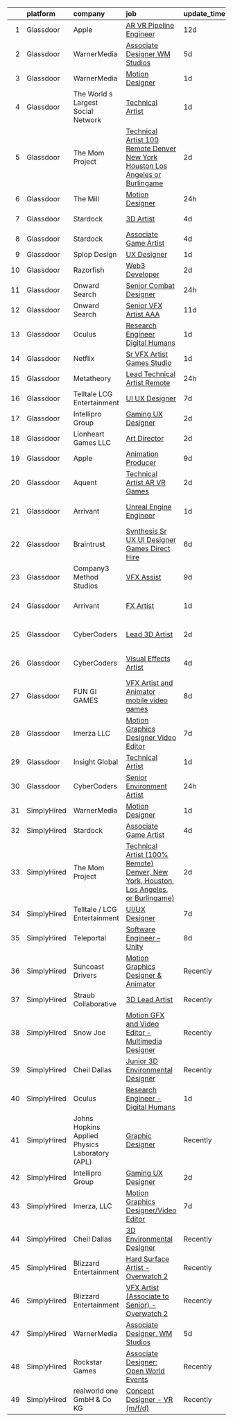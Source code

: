 

|    | platform    | company                                        | job                                                                                                                                                                                                                                                                                                                                                                                                                                                                                                                                                                                                                                                                                                                                                                                                                                                                                                                                                                                                                                                                                                                                                                                                                                                                                                                                                                                                                                                                    | update_time   | location          |
|---:|:------------|:-----------------------------------------------|:-----------------------------------------------------------------------------------------------------------------------------------------------------------------------------------------------------------------------------------------------------------------------------------------------------------------------------------------------------------------------------------------------------------------------------------------------------------------------------------------------------------------------------------------------------------------------------------------------------------------------------------------------------------------------------------------------------------------------------------------------------------------------------------------------------------------------------------------------------------------------------------------------------------------------------------------------------------------------------------------------------------------------------------------------------------------------------------------------------------------------------------------------------------------------------------------------------------------------------------------------------------------------------------------------------------------------------------------------------------------------------------------------------------------------------------------------------------------------|:--------------|:------------------|
|  1 | Glassdoor   | Apple                                          | [AR VR Pipeline Engineer](https://www.glassdoor.com/partner/jobListing.htm?pos=103&ao=1110586&s=58&guid=00000182d3d8ef418830db501ca17bf5&src=GD_JOB_AD&t=SR&vt=w&cs=1_2bfa388d&cb=1661411586185&jobListingId=1008068025666&cpc=334ABAF5D42DC775&jrtk=3-0-1gb9thrr9irmd801-1gb9thrrpg2d7800-3e31f7e030a619a9--6NYlbfkN0BvKrLyj5gPmtZO9T8euul8TCxuuKNOtzRJOomxnwSEodTz2Bc-sPZl1dBMH13w-jOn-z4oREFcRMKxAO_d9jckgdAmZNeCH-vBMb5EZYWWQn24NRKpSKGkgq8Fq87y_RqJ-aFc0OpujB-kyuL0R_EaAYBNg7OCR3OEqNr7_vy0sNlBXA5mq9kvcMcme-M6nbn1E5mMD1VvtCLvJafr-90-AZc5-oYiFdNK3x84Wym9W_emaPNCAQLPCX0g7gYmjWSuG0YOeWTz0TXyE0n4EtRdVHExorTGhdOQxyyQXsyHla4M5Aav2RGD5mbH0xjKhwcOBl0o185nzc-IH-fzY7OYypJeF5W1nTt_P2D1rN4NGW9G3P2YHm4CZYswhYQMhjhgM1VjfHjCILLVzdQnrH6_JVVyUlM8kel4ifT1nZBQ535EGhd66gviEvFPFJmjp-NEex-6_l6CF_nhfM1jSh6IaYhuHZqI-UnlLldPmm6qF5iYmxNHkYmkez6VyNtP2zdW5Dju6fonWWZYSy-52Hp0gl8i67sCQZgGdGhYaGz2L86N_JbFfAXJUn4AklIoWY_XotqdgiPuYqnr45AlFTgZWj0ec3ioZyhyLp9_jkFeM6J6OC-yHImgJkwHK8xeIcvCQeKry_1QsGoVKmxS-tIo4fMuNJoWfwNvkxo3Jkw46g06i7smM0c7DvNxu_fegZGXcRAkE5ASNpTG7jcjXqSEVEap-CrMbXUqk1y4fW9Gv6SqFv1sv-ECNCMYAdXFzbf8ktstG9K5b1g7dgpdye8qezdm4hHcbXCCzN4uUsriEPD_FeBhc_Vv4iLT0gzu3m8nDKndXcKpCsOLvKX0qpRYtVT9GY1xC2fvUsFGL5xfqcRf_t3IrSPjapf_G-Wjy9sLX2Q0NimqShFQHSxxmDRhxuz9vznV-V2ptVhsQp8wGnu4qjFzicoIn_yzLqWpS3I%3D)                                                                                                                                            | 12d           | Seattle, WA       |
|  2 | Glassdoor   | WarnerMedia                                    | [Associate Designer  WM Studios](https://www.glassdoor.com/partner/jobListing.htm?pos=115&ao=1136043&s=58&guid=00000182d3d8ef418830db501ca17bf5&src=GD_JOB_AD&t=SR&vt=w&cs=1_a8b1c537&cb=1661411586187&jobListingId=1008080455708&jrtk=3-0-1gb9thrr9irmd801-1gb9thrrpg2d7800-55d696dbe05c7c1a-)                                                                                                                                                                                                                                                                                                                                                                                                                                                                                                                                                                                                                                                                                                                                                                                                                                                                                                                                                                                                                                                                                                                                                                        | 5d            | Atlanta, GA       |
|  3 | Glassdoor   | WarnerMedia                                    | [Motion Designer](https://www.glassdoor.com/partner/jobListing.htm?pos=112&ao=1136043&s=58&guid=00000182d3d8ef418830db501ca17bf5&src=GD_JOB_AD&t=SR&vt=w&cs=1_0ad07feb&cb=1661411586187&jobListingId=1008087858380&jrtk=3-0-1gb9thrr9irmd801-1gb9thrrpg2d7800-190fd4ea59c818ae-)                                                                                                                                                                                                                                                                                                                                                                                                                                                                                                                                                                                                                                                                                                                                                                                                                                                                                                                                                                                                                                                                                                                                                                                       | 1d            | Atlanta, GA       |
|  4 | Glassdoor   | The World s Largest Social Network             | [Technical Artist](https://www.glassdoor.com/partner/jobListing.htm?pos=104&ao=1110586&s=58&guid=00000182d3d8ef418830db501ca17bf5&src=GD_JOB_AD&t=SR&vt=w&ea=1&cs=1_1d07ee8f&cb=1661411586186&jobListingId=1008088590377&cpc=44CD5376B8534B8F&jrtk=3-0-1gb9thrr9irmd801-1gb9thrrpg2d7800-bf0921c90fd7ce58--6NYlbfkN0DSgjPPcnEdvoK3uuxfISLALE6pB1FR7YSHOr_tSg5_QGIhoz_2VqUepdcKLBLI_zS0AWypoy2BMJ4_DosLV7UiZm9ttBCjpd10nIK8arXd4CtTftfxm_7JkmIiQENXhdGcE_S4N7Ac2xUKOZp7EXvR4t_Kwr6nj42WCgQAd65FYbW3xP5i7EicXTNEADyPP-h8aIBIrfJ7PIewy0GRdOSBR8yimmdRsh5thK8jyzjx5FFwFrij96CymwBxxJk-CjUZb4hmk9453wIa-7c-4vsWVekSqNZuPqZP6U6-AQnEGmHUUcCl7HVh78_wWSnOiGGlytajus-FeSeFiltHC0jNIm0K1rlhWqhL7rP174V712z6E2OXNZQ4By2bSt_NeQUcy6flKKLTEQAdepVvgPv5lbzJo9WlSh7G6tIN69_ZBAjWr3R1fMQIQfxPmJHyiYgglUTtLHLmU4C9ufpvIgG3VyKMcNlgBLHRHlnbKcR28NNNSFjk2NV_rUgdt91y-E3ijxvmQEg32_fNtalWhYAWgQqeQ-cNwimdnF--G6zBXgy-tCz4CTJGubfeJJDo8CJZP2Ztv15e-zyPGz9sob-9sO25kfSTdu0%3D)                                                                                                                                                                                                                                                                                                                                                                                                                                                                                                              | 1d            | Burlingame, CA    |
|  5 | Glassdoor   | The Mom Project                                | [Technical Artist  100  Remote  Denver  New York  Houston  Los Angeles  or Burlingame ](https://www.glassdoor.com/partner/jobListing.htm?pos=107&ao=1110586&s=58&guid=00000182d3d8ef418830db501ca17bf5&src=GD_JOB_AD&t=SR&vt=w&cs=1_cf58a2c2&cb=1661411586186&jobListingId=1008086374102&cpc=B076152010A3B66C&jrtk=3-0-1gb9thrr9irmd801-1gb9thrrpg2d7800-def211a1335066d0--6NYlbfkN0BDp_epf89aHDQhKpPegNJQ_ldQpEFZQsM9OcONMGxWx6pU56EKHF58QjVdAUvn2gXbpX5DWfMJNO4kpapWWpE3dw2mRnYK8dMWuRa4JdVCszmjB7tOUk65xjV52BcSMEzn6JL6_0E-7pItqZZBZCKxa7CYYrfTKwGjmwminsvMnwzapH56UNRZhiSsxQSuP3Oovryw6h7LSXI16GRTkDbTORXfPQgU__K9NEIr4arU07LWqpGg71YS4MH6qR4I7YcIJ-iLpWdn2wL81BPb4OAsBNCT30LSopbdztEEbdX9E0zmC5WsCU9768jX9913l9ADZ4VKNpqBl0aPo9jSYSRf0Tc3GnnHBFyJGH3q7zCHqqxW48FkDec4L8rDkUAcLYLMEhZghaWXRqfCuD0gnDW7w0MtvI8yBeUOVvJrxYArj2roEEFQN3tHDLk0tGLEmM33B-ud5J1s8xC8Rle-wua16PeoOPudMIpD-_gSFvF6GukbuSS8whwtxNuy1h9UsSlfC7iGMcwm4TtPZ4XKltqOYt31v4AANHtYw6-Ziwx21JXkKwKd9iLmy7Dtlag7ai0u9OR62QT9tw%3D%3D)                                                                                                                                                                                                                                                                                                                                                                                                                                                                | 2d            | Houston, TX       |
|  6 | Glassdoor   | The Mill                                       | [Motion Designer](https://www.glassdoor.com/partner/jobListing.htm?pos=119&ao=1136043&s=58&guid=00000182d3d8ef418830db501ca17bf5&src=GD_JOB_AD&t=SR&vt=w&cs=1_11c3eb41&cb=1661411586188&jobListingId=1008092588460&jrtk=3-0-1gb9thrr9irmd801-1gb9thrrpg2d7800-6af635219ced6e80-)                                                                                                                                                                                                                                                                                                                                                                                                                                                                                                                                                                                                                                                                                                                                                                                                                                                                                                                                                                                                                                                                                                                                                                                       | 24h           | New York, NY      |
|  7 | Glassdoor   | Stardock                                       | [3D Artist](https://www.glassdoor.com/partner/jobListing.htm?pos=127&ao=1136043&s=58&guid=00000182d3d8ef418830db501ca17bf5&src=GD_JOB_AD&t=SR&vt=w&ea=1&cs=1_83d3449b&cb=1661411586191&jobListingId=1008082401605&jrtk=3-0-1gb9thrr9irmd801-1gb9thrrpg2d7800-1d119b2ae0e00642-)                                                                                                                                                                                                                                                                                                                                                                                                                                                                                                                                                                                                                                                                                                                                                                                                                                                                                                                                                                                                                                                                                                                                                                                        | 4d            | Plymouth, MI      |
|  8 | Glassdoor   | Stardock                                       | [Associate Game Artist](https://www.glassdoor.com/partner/jobListing.htm?pos=122&ao=1136043&s=58&guid=00000182d3d8ef418830db501ca17bf5&src=GD_JOB_AD&t=SR&vt=w&ea=1&cs=1_632c9bac&cb=1661411586188&jobListingId=1008082401598&jrtk=3-0-1gb9thrr9irmd801-1gb9thrrpg2d7800-484821df94f7afe5-)                                                                                                                                                                                                                                                                                                                                                                                                                                                                                                                                                                                                                                                                                                                                                                                                                                                                                                                                                                                                                                                                                                                                                                            | 4d            | Plymouth, MI      |
|  9 | Glassdoor   | Splop Design                                   | [UX Designer](https://www.glassdoor.com/partner/jobListing.htm?pos=118&ao=1136043&s=58&guid=00000182d3d8ef418830db501ca17bf5&src=GD_JOB_AD&t=SR&vt=w&ea=1&cs=1_8e0779b7&cb=1661411586188&jobListingId=1008089085671&jrtk=3-0-1gb9thrr9irmd801-1gb9thrrpg2d7800-ac302831dc49789c-)                                                                                                                                                                                                                                                                                                                                                                                                                                                                                                                                                                                                                                                                                                                                                                                                                                                                                                                                                                                                                                                                                                                                                                                      | 1d            | Remote            |
| 10 | Glassdoor   | Razorfish                                      | [Web3 Developer](https://www.glassdoor.com/partner/jobListing.htm?pos=120&ao=1136043&s=58&guid=00000182d3d8ef418830db501ca17bf5&src=GD_JOB_AD&t=SR&vt=w&ea=1&cs=1_83a48786&cb=1661411586188&jobListingId=1008087508219&jrtk=3-0-1gb9thrr9irmd801-1gb9thrrpg2d7800-7b766c2d15860a02-)                                                                                                                                                                                                                                                                                                                                                                                                                                                                                                                                                                                                                                                                                                                                                                                                                                                                                                                                                                                                                                                                                                                                                                                   | 2d            | New York, NY      |
| 11 | Glassdoor   | Onward Search                                  | [Senior Combat Designer](https://www.glassdoor.com/partner/jobListing.htm?pos=106&ao=1110586&s=58&guid=00000182d3d8ef418830db501ca17bf5&src=GD_JOB_AD&t=SR&vt=w&cs=1_1a20c358&cb=1661411586186&jobListingId=1008091252349&cpc=FB7E4A1762AE5BEC&jrtk=3-0-1gb9thrr9irmd801-1gb9thrrpg2d7800-372837881576fc2b--6NYlbfkN0B7YoEZZ2QAGDyEGGmBPAUWSHc1Mt3sMCn9FehKcWA3w0R0aH9tn_iPRcrT6N-MqNQFAKWf5_ShXzFf8lpLuS_sW7r3j_xv8D7gzPD7nAFD4ZI8P0cy_FxVB13Cb06VikpK3QmtaYmjCyx2C17ebF3fOSUMMWVTrqHgyDsIodAiZ0-R8c2rXQry-ZPmPa1xgXXmpwm47vCLO8eIcieRe6gQbbeT6OcpNdNKr2MDVlrQtqkTCNRsJdBumhyoXJ7H86s7m84WiUca2gnNFIEXfFZGoRmHpNiSaedZILCmozzshZsfl0OzFtm8Ed0n2m0qs5e8Ep2MUsjQ4UxNnyfiE_UyVSStggVCZa_dpLdSGPlLmaKJVa6U6M0AaKBYp4xHcxnunUk_zUAsVDehT1DVgEzATptJdTcm8UyFrBDLPPZOpzaorpAXINQV5xaSZU9NkFnQScqb7qs_hrqZlfpRjQdt9pA-G8cKmw_ww_hjqwCnpG1gpFWfFuK7jM8v_uSCaIaC25z6hZAhub26AFEZh6-0Y1U2f8aWboBorfiEYQIj6wyud-ASlbF8yOq0SSvtfVN5D155US6-YHsrn5JJ4VkG6NodECCJx2xeSedPUX0B9-DpYRXRjcMQLH5tFDdrG6GXY6iTDL-q5KvhHdVEsdFKL2G8wFxiAdpJKrroC9OJCksl3HjGjxd3LT6tuT0e7oyxpgyKj35RHhA52syp1vostaun-SChIqPxwJxrfqXdatDFJCFAkIKhFtOpGU8jlRnsk0TK6ahWsCrok1-Oe2uQXKO31cP9N4ghCDD3V1oPMXeOXR8cpmCJhQJeXPeA7B9ECoIgeROVSZDk4jD9HFKe3aR7yvzhEnfq9e_cPBvr34yk0cae1DoNJAVn9Dhlu0fCpYtbRloZPbmDvH0Rmo7zxYAYx83O_Yg9OLzrAdlgKGLiHUqH8kpWfCP4iKvoloPtugorRhWpxvPvC9JtoUvPlLM3msVH3Q9ia7yx4vaElef1mqXMYPg5Jwl4upKKfis%3D)                                                                             | 24h           | Waltham, MA       |
| 12 | Glassdoor   | Onward Search                                  | [Senior VFX Artist  AAA ](https://www.glassdoor.com/partner/jobListing.htm?pos=109&ao=1110586&s=58&guid=00000182d3d8ef418830db501ca17bf5&src=GD_JOB_AD&t=SR&vt=w&cs=1_ce0396d5&cb=1661411586186&jobListingId=1008069771850&cpc=654405A9B1E0A9F5&jrtk=3-0-1gb9thrr9irmd801-1gb9thrrpg2d7800-8e88c78bd57d52c8--6NYlbfkN0B7YoEZZ2QAGDyEGGmBPAUWSHc1Mt3sMCn9FehKcWA3w0R0aH9tn_iPRcrT6N-MqNQ16bJpm61yEj18h3sf1ASSNzPxZ_bpPPWZXMJyXTzgJ1C8oBfrqLzyltKdMBBomUQSrR_lwK1BStOglqg4Tes5iySmQZh2O5qA2h_pfhos9NK-gVHvEEaCQ8hHHQPR7I3d8p1211Qg6hfKKnjpXxi1vOibtZgBQiz2KcdmN_yNovKpzVPvzt7tLkDMKploM6ur-QU5l8-6iQczc4eyIPH8A6HVWhktfBgLzthyBcvTER60ARBHgz9237_CTOk_Ye0ulIriDYY6L-2QGLCFObNVZ5s4bnnRIjghpEWe4JvlQ1uSwObYE5I5v2ymFngqGyxLfM0588jur6uH5XyjlBdLt694G_ffi4utACQsm_7lDOWtsijSP88AZaqdR6c1AAMpBMr_HXeuIZPEE2fLNl_lSUrri1jmZGExgEkRiR9TSgMVYzXg4KsVBdt3Urg85ztIXZMey-50VApZWzkZZ9qduB8vMYChl6dt5dCN7qlkhBQgfvh4BcRx2s4Zsqh8bKdXDkCGsZ3bhk2-qal9MfsQJKEUAweKUaqQpJ1eiLQizdyHK9ESxCMUvSJCz8Yik3YBFnlrkJEW687Gr0R3br_6V_KDdX7-jDcXlG0BeaiYY5_SCptWeKdrgoeUjecVMn3wlfx376puP9I_ivyxHlGLFR_BsRbq_i-djPdgWDI4JLzoGFbf6kyrhoNPbBYYTIWRVbyXJ5ZkohzvvVdt6gpf_fYlEZ69HmWRfv8UbE16xNw_CIon8km-Snyw7xQ3rAqf2TRiimJOcBRw_j8JdLLjZJownW90T6QswYP5YNEFS6Vy5m3C1XHmDQAD4-cfLOPWOi7POrqOPsNYY6tZrBuYADR5n7HSHWzeYWSpW1BiqWYVkP8rEXEoLTzNwWUAB7zHstNR4B6c5lbkTaQTE8-4HRnFeQ9dRXTaL9bEhDQny6RZ0KMOBC6F)                                                                                          | 11d           | San Ramon, CA     |
| 13 | Glassdoor   | Oculus                                         | [Research Engineer   Digital Humans](https://www.glassdoor.com/partner/jobListing.htm?pos=101&ao=1110586&s=58&guid=00000182d3d8ef418830db501ca17bf5&src=GD_JOB_AD&t=SR&vt=w&cs=1_6ab01b81&cb=1661411586184&jobListingId=1008089729839&cpc=1FDE87803EF93CD3&jrtk=3-0-1gb9thrr9irmd801-1gb9thrrpg2d7800-1170e5d7079d50e6--6NYlbfkN0DYl4UJW4r1Vl7FEn6T9F-rD9lpC-0oMJVSiWjK_MGUd8e8cHXcpv6KPyjLHZEfqkV4p65aMquXS_Tha0gFEDxZOnAV11vEqSToC59802VSRlDBaKEMchypUM2VtA7u5cIiOei95uzPArMQ5T1ZiEEvzbMwVVSLT6eOjxuTzllhC1NNapf7Iseb0cQxJqEQuv8dkYdOIv9LAk5jv1LkZQQ9YhIQXGt9WIVUwUNNAefMS-7nNouJukPHGUxU7dj246V1uXxp15tN2U4RA6cna8l7UvC8DqhEy7twOsREKdePzlZyqTmZTA8gWMTtks906yBaJcSgO70mLV29z7Q1ExAUXnlZVcYnXLXPbawFBugozlkn9dtYl2QpKDB3AzCG_ylH02bkrJAgDpiPrQbkWjJuoU0ElqhKTyAMk1qWhgvHxy6BfGJEXXNSyibxAgSVGF8NpSMHE52tetg46DZdqdjQ0ESJGuMVEa2F1XhtVza7oFvukW-_YuZhvr9EOWC4w_7e0se7zVU3jjD0lZpx8rK-lPngAWIWbj2UrcDEkQvBnryT7hc_ZwhFXYvJc8nh4YRFjEdbTB5H1Yz_n1fMSgBvVdjsE5Kl00JlDI1YylGqyWFwqJEVAq4e9Fvb8cJutTqtgRhjMqHGR-phoZez8l4TToPgxIHpXJobsz1Y6q07QjIOaydG7YY9JO4VZ8Ho8eC-QpO96ZmtYNnsFZysDmdKXvvPflnx6lJOkxSozgLzvYYkcblrVlZ0DT8LJVkaYLpsg_H33huzcACTVwerZtlBEtcCbnOqCN4lB3yOZw_N22iJxTzXd-nHvn9OQvrAD1Q7sQSmh9CWf6uZ0XRMviJkL_jogSvFIAvlrZ6hSsOZLCL3b-3-6LJhsKy9EiF5xUxeFEQAwE5Dr1A6NVzALmhCZmaqZH-2wjP3FHd5EAQQsjvKkzUKJ5O7Yk1lB1SUFOU97jg0JGSiT7JhMFRnAldOeJKoWWrLuIN67Hxw4qXpfcYmOWvkqkSPpsDMGOHyXTRCil_ZCHlGGGv-QV2rsWJuFFW6RgUmyR2VRuxR6xeSk0BHSbuNht5v9Cxw9z-2_K4%3D) | 1d            | Sausalito, CA     |
| 14 | Glassdoor   | Netflix                                        | [Sr  VFX Artist   Games Studio](https://www.glassdoor.com/partner/jobListing.htm?pos=116&ao=1136043&s=58&guid=00000182d3d8ef418830db501ca17bf5&src=GD_JOB_AD&t=SR&vt=w&cs=1_17a769cd&cb=1661411586187&jobListingId=1008089697723&jrtk=3-0-1gb9thrr9irmd801-1gb9thrrpg2d7800-164c32bbb8b126c1-)                                                                                                                                                                                                                                                                                                                                                                                                                                                                                                                                                                                                                                                                                                                                                                                                                                                                                                                                                                                                                                                                                                                                                                         | 1d            | Remote            |
| 15 | Glassdoor   | Metatheory                                     | [Lead Technical Artist  Remote ](https://www.glassdoor.com/partner/jobListing.htm?pos=130&ao=1136043&s=58&guid=00000182d3d8ef418830db501ca17bf5&src=GD_JOB_AD&t=SR&vt=w&cs=1_becfb02f&cb=1661411586191&jobListingId=1008092214789&jrtk=3-0-1gb9thrr9irmd801-1gb9thrrpg2d7800-aa0b098897cab1cc-)                                                                                                                                                                                                                                                                                                                                                                                                                                                                                                                                                                                                                                                                                                                                                                                                                                                                                                                                                                                                                                                                                                                                                                        | 24h           | New York, NY      |
| 16 | Glassdoor   | Telltale   LCG Entertainment                   | [UI UX Designer](https://www.glassdoor.com/partner/jobListing.htm?pos=121&ao=1136043&s=58&guid=00000182d3d8ef418830db501ca17bf5&src=GD_JOB_AD&t=SR&vt=w&ea=1&cs=1_70a7c302&cb=1661411586188&jobListingId=1008077348225&jrtk=3-0-1gb9thrr9irmd801-1gb9thrrpg2d7800-d5910ed26c772035-)                                                                                                                                                                                                                                                                                                                                                                                                                                                                                                                                                                                                                                                                                                                                                                                                                                                                                                                                                                                                                                                                                                                                                                                   | 7d            | California        |
| 17 | Glassdoor   | Intellipro Group                               | [Gaming UX Designer](https://www.glassdoor.com/partner/jobListing.htm?pos=117&ao=1136043&s=58&guid=00000182d3d8ef418830db501ca17bf5&src=GD_JOB_AD&t=SR&vt=w&ea=1&cs=1_7230f120&cb=1661411586187&jobListingId=1008087209938&jrtk=3-0-1gb9thrr9irmd801-1gb9thrrpg2d7800-932c83873ce55dee-)                                                                                                                                                                                                                                                                                                                                                                                                                                                                                                                                                                                                                                                                                                                                                                                                                                                                                                                                                                                                                                                                                                                                                                               | 2d            | Remote            |
| 18 | Glassdoor   | Lionheart Games  LLC                           | [Art Director](https://www.glassdoor.com/partner/jobListing.htm?pos=123&ao=1136043&s=58&guid=00000182d3d8ef418830db501ca17bf5&src=GD_JOB_AD&t=SR&vt=w&ea=1&cs=1_3670b1fd&cb=1661411586188&jobListingId=1008086872885&jrtk=3-0-1gb9thrr9irmd801-1gb9thrrpg2d7800-9319812dd6992a5a-)                                                                                                                                                                                                                                                                                                                                                                                                                                                                                                                                                                                                                                                                                                                                                                                                                                                                                                                                                                                                                                                                                                                                                                                     | 2d            | Atlanta, GA       |
| 19 | Glassdoor   | Apple                                          | [Animation Producer](https://www.glassdoor.com/partner/jobListing.htm?pos=126&ao=1136043&s=58&guid=00000182d3d8ef418830db501ca17bf5&src=GD_JOB_AD&t=SR&vt=w&cs=1_7dccf395&cb=1661411586190&jobListingId=1008071542905&jrtk=3-0-1gb9thrr9irmd801-1gb9thrrpg2d7800-ea0c393a144fa92e-)                                                                                                                                                                                                                                                                                                                                                                                                                                                                                                                                                                                                                                                                                                                                                                                                                                                                                                                                                                                                                                                                                                                                                                                    | 9d            | Cupertino, CA     |
| 20 | Glassdoor   | Aquent                                         | [Technical Artist   AR   VR   Games](https://www.glassdoor.com/partner/jobListing.htm?pos=114&ao=1110586&s=58&guid=00000182d3d8ef418830db501ca17bf5&src=GD_JOB_AD&t=SR&vt=w&cs=1_9229297f&cb=1661411586187&jobListingId=1008086772700&cpc=334ABAF5D42DC775&jrtk=3-0-1gb9thrr9irmd801-1gb9thrrpg2d7800-805c6dc44424477d--6NYlbfkN0DMrcEu7yrtATojKJA7cEzGQ3FdRGWLh0CZQInL4ECGI9gD0Wolx9R2v-Aex0-GK04kX544nbyaW8s9dJMvki_EvMa9Eu9YOZ67GwZDVQ-SrtZz4RE7f7IMD1UDg3oTKhtW5cUM0rLbsBONJC7MU7sMEoupUWqvRo1LSy8_VR_X0CNywHNVABwhGbNxUfEJCVX50-3h8kLIRyjIMKJZw2t6jZrBwoQRqL8XFvx6xKy-XBlGoZ1a18WrcwRZax21Wi6TYPcI0njOgY191ym7HJykHvczX81cAS33ad5jCv3fbaUxJPPchv91mJcjKyWQziCdJSpqPrgHFOh6Po2Bg5G4gq-EwPCPHpCCYGA5izWhAsMf7qjmZpr40dLFicTbNjna6rgapFaOT7eb7AZDiYQvUHJ1bNbX7QRIDSDQRs5M8SumfgceKb_DnY9K5sl5R3K3jyHx13RQKA%3D%3D)                                                                                                                                                                                                                                                                                                                                                                                                                                                                                                                                                                                                                                                   | 2d            | Denver, CO        |
| 21 | Glassdoor   | Arrivant                                       | [Unreal Engine Engineer](https://www.glassdoor.com/partner/jobListing.htm?pos=102&ao=1110586&s=58&guid=00000182d3d8ef418830db501ca17bf5&src=GD_JOB_AD&t=SR&vt=w&ea=1&cs=1_dfd45d65&cb=1661411586185&jobListingId=1008089802825&cpc=39721386339D0809&jrtk=3-0-1gb9thrr9irmd801-1gb9thrrpg2d7800-e5217a312dbf1f02--6NYlbfkN0DSgjPPcnEdvoK3uuxfISLALE6pB1FR7YSHOr_tSg5_QCn410VK5Ds4bQGcKtrI54-qYzWIzv5NJktXftqy8THeu3kw2y1ZXJJCQPvuQX0JTWIj6-QFbOlGSdn-436E-Z4V0FA4BnNAx_k4fyA4im-CLpqIae37JPEZYCNJ-RNTR3pjB_aoZ74GaWGMYCYwuBKrbZpZd037Aylln1JonH2i-cly925sZ4fcXoPjKhOZ1Kh0mz8lhNq9hFtNRsJz-65CNt6ec1mqcniOZGo8nalAYt9uEVJVxFyYOL88-zWyfWU_xN9QzUhlvHxwnahwSZqMP7nNcR1Q48pRII9nMcUHNUr7XeliquA-C9fPgttZM-xlcN9jctWKJ2QarAZVYJLKKQ5oP7O0kMuhJ-vvwGKf71A9riMZ0_3Y--UUfgjZhjFWwncQW3UUMwmbg-HFfb_-BeoiBvpLwanz7N3DGfFm3_pLsb82GDrxMqa6S_qcxPnJSKgve7PH3Z_afTAALdSjLx8B_mrmDrY35Y3E3DgC0niXW7gmnwnyB-Sby-gqVLuFziYO-YC0JBGevq43Vq70MsekayxklQ%3D%3D)                                                                                                                                                                                                                                                                                                                                                                                                                                                                                                                          | 1d            | Los Angeles, CA   |
| 22 | Glassdoor   | Braintrust                                     | [Synthesis   Sr UX UI Designer   Games  Direct Hire ](https://www.glassdoor.com/partner/jobListing.htm?pos=124&ao=1136043&s=58&guid=00000182d3d8ef418830db501ca17bf5&src=GD_JOB_AD&t=SR&vt=w&ea=1&cs=1_5b8bfc3a&cb=1661411586189&jobListingId=1008079231778&jrtk=3-0-1gb9thrr9irmd801-1gb9thrrpg2d7800-c6b65c1bded44c5a-)                                                                                                                                                                                                                                                                                                                                                                                                                                                                                                                                                                                                                                                                                                                                                                                                                                                                                                                                                                                                                                                                                                                                              | 6d            | San Francisco, CA |
| 23 | Glassdoor   | Company3 Method Studios                        | [VFX Assist](https://www.glassdoor.com/partner/jobListing.htm?pos=125&ao=1136043&s=58&guid=00000182d3d8ef418830db501ca17bf5&src=GD_JOB_AD&t=SR&vt=w&cs=1_1c2e57bb&cb=1661411586189&jobListingId=1008072978270&jrtk=3-0-1gb9thrr9irmd801-1gb9thrrpg2d7800-ddbff146cf3d76c6-)                                                                                                                                                                                                                                                                                                                                                                                                                                                                                                                                                                                                                                                                                                                                                                                                                                                                                                                                                                                                                                                                                                                                                                                            | 9d            | New York, NY      |
| 24 | Glassdoor   | Arrivant                                       | [FX Artist](https://www.glassdoor.com/partner/jobListing.htm?pos=105&ao=1110586&s=58&guid=00000182d3d8ef418830db501ca17bf5&src=GD_JOB_AD&t=SR&vt=w&ea=1&cs=1_f9e364df&cb=1661411586186&jobListingId=1008089276372&cpc=149B3D5996025BBA&jrtk=3-0-1gb9thrr9irmd801-1gb9thrrpg2d7800-63f6abe0f7fa3840--6NYlbfkN0DSgjPPcnEdvoK3uuxfISLALE6pB1FR7YSHOr_tSg5_QGIhoz_2VqUepdcKLBLI_zSNe7A9t63R-AVEXVyTMax4gsRIVP6c5LkFyiNbEM12V4a2la9olLBzz3QZmkD5KgKtagPIHT5QMclNF3qgczJC0_mR6EfjmwW3Cdw7voeZHg2qdOqKRKvlFKIHeiGSh1w61oKn_tboSRMr8dxiVnrscg7uXb527CSwQTVIeG7dw10B1f1Ah1EcDKiSl8JEPdaLJlTu4Bg3XaC7hJH0vmCEF0K6nX_NcBhP2HX0TnDh1Kjlfr-km7Lj3uY8TFYuuqiVqHqwlirUzExlIE4gmIQ945a4Az70vg4EI1RCvGDU-wHjFQdLs8RF58JnltbJj2PC05hjTKbPQSA2BjtS-B9qvB0MK7Vp6EdCxVXm7tQrUZdBzl_cKYs9iosSv3auMDdJHO7yGNk4UIOHipFV6AHHplkMAp9Kdqhijj7Gj9LIZlqZgS_BtCDne5BtBTk777Hrg2M--_pPj70XY_JWnyBMGcYwB1TYjBkJdpYIXWsK9ystc6M5XnzLKJiQh4Au8TkATeiu4TxCvw%3D%3D)                                                                                                                                                                                                                                                                                                                                                                                                                                                                                                                                       | 1d            | Los Angeles, CA   |
| 25 | Glassdoor   | CyberCoders                                    | [Lead 3D Artist](https://www.glassdoor.com/partner/jobListing.htm?pos=111&ao=1110586&s=58&guid=00000182d3d8ef418830db501ca17bf5&src=GD_JOB_AD&t=SR&vt=w&ea=1&cs=1_1edf362c&cb=1661411586187&jobListingId=1008087417900&cpc=C4A69CCDBB3B9599&jrtk=3-0-1gb9thrr9irmd801-1gb9thrrpg2d7800-d96e0cd47b04e7a7--6NYlbfkN0CpFJQzrgRR8WqXWK1qKKEqALWJw739KlKqr2H-MSI4eoBlI4EFrmor2FYZMP3muM1cTRVxepzo1cDgyibSS0fwYTxqFGIncQmGlepjvNkpyCM9CDb-w1vj-mILMxPfIGeqLa5kV-Xyo3KyAgGfu_I-nofrSQxmsEloGv-CfESEPuvzhPDXA57ebLMtPrIJRzdAnYgXr8eOWG4-QM5IwUVLTsGPHy45chat48-UMfhX4lQ8vypMuy0xyoEEt_hkKdORfjbKKTpnWmsMv6AJEuFHOU4A5JZGUJx29zG341NOOZ3M2sO0J4HtpY03Yu20zJPeU16rGZK_p9-J-NDNnEC5i-6JlMyUYF_jWJsoCfBn3prkgcta9rjF7eMSL9aDHIrol_h66tdXLgHUCcbamtO3_AqPemBEvAprTtwHWRgZh6hIX722LLi7IZ2jeczIori6o3godD47bFKLs31SxVJRoiYapyFPz-c4gqm-rVelNQKrju5Mz6EYeXofu8PRymmEnP2YuvflFRBiOo-0DfEevYERBmvKznBPLGY3txibeG37KAhtfXfl8L3Jy385nHb0-Qt2xRgpj825FsU5uGZUaSEscnsXSpPZ82drYUUryxpJz_qyCWEip9CoNZFNLMdc6SA2_jhhIXUpnFYyPtI44h9YiDf0eO95DaXuGSVDa6Xg0DgrXpjXQIbztheF_4kx54tYwLWCGyN2LLXxsNSXAarojoTNH04xXomis6W4f04sfW6XU_momnAAErABVtL0vVhKEjbNMmPK6Yoqp7ZkDMwWp2duDSlN0WUFXNBOzWOaK06lc0JUMMzTREV2MzIfjIUXa2bFJhvWdx03pZEsH4B-5kTmeZidkH1BDiqUe185R0ayNynbEnbtbdXSZCyP6FLfVbR7UirakqUthoA0xb0t_pEXeL8iqx88qR_oiMkM4kqUj45kXciBD1f4oPpxp-y4i2aBK0EZ_zILdsXZ1L_zppseQ1w%3D)                                                                                                                | 2d            | Los Angeles, CA   |
| 26 | Glassdoor   | CyberCoders                                    | [Visual Effects Artist](https://www.glassdoor.com/partner/jobListing.htm?pos=113&ao=1110586&s=58&guid=00000182d3d8ef418830db501ca17bf5&src=GD_JOB_AD&t=SR&vt=w&ea=1&cs=1_d55d6234&cb=1661411586187&jobListingId=1008082967505&cpc=C4A69CCDBB3B9599&jrtk=3-0-1gb9thrr9irmd801-1gb9thrrpg2d7800-c25e48562126b7e0--6NYlbfkN0CpFJQzrgRR8WqXWK1qKKEqALWJw739KlKqr2H-MSI4eoBlI4EFrmor2FYZMP3muM0sDczIvLlqMLpU8lvkVVBn2qz04jEDmZAiNk8ptBgfhC8ALrA2vKUMNrAdtnYhQjDF_sxEMnGLzIW6gO7DyZcGoa4e_lVCkbx4ZfoZeefImmPqC0TxWGm-jwjY-jzy_XmZH58UZ2e68U5k1LDSGmmrZOfi0Yb29fzNTflR9UcD2k5gwsGBI6uwDkouujvByhpXsvQL0Rd1lmnXXydkN1ac-FESL-eOxmR5IXbWyqcHKlGzOKNmStXVDMFXgP1d0RyxbeVA3KlqieA39kemTThCP--4cnTPH7CQ1_04BV_TrbCE9Nbog6nLkbiYURVu_H9Y9IOfML2f8MTDF3JYAfbW1-skK0TVKAwh7LQb8dFoWZBvEvjnPyfIlXz03djIE3XBXvBf1lbq-0U-uv4lSa39Y2BcIuwta-fg2uw_qoyV9qzdCZzmNHyVsbzk_-WxkGEM_YwnzkG9pTHBmwh75r3KRwBdunyhil0iyrE2fcK1wO0MYcydZ0xKjP6aNyz1YWl1_4qBhzfVm774YyIl2LWXzQF3YWtzugIonGWGitXieErO7Equ36dwhicVjcPc3kmK90bblL9EnI3RCzPfNVCLuBBWhlx9WR1hpi84A0tAq3hgd6sOkelkuLt7z1J0ldlJ4cybYujbWCIQmKlTDv0oJwLZLIwsagrqVpM45dkpahYKlnOyQZcw0NDRPdWpwSx2pKE-Dgslaai7de2UxIXMsxVadArgYzd5xmnhgA2meYPrOga_XAo1EhxIik3L8EkvbozVOsEy7tkqpVArha4Qcd-5nx1xRr3p_cquBrH3Nd1Q2tcJRBMFRvoi3-09hQMRNFE1t5oQJ-lXC9JtNPiAO4-itHUWkZmj0hnKOoZknf-SrDTxrpRq6j5APxaPVbR2Em2sW2ltTM8oGs-a4HT05hk7YeHARDs%3D)                                                                                                         | 4d            | Los Angeles, CA   |
| 27 | Glassdoor   | FUN GI GAMES                                   | [VFX Artist and Animator  mobile video games ](https://www.glassdoor.com/partner/jobListing.htm?pos=128&ao=1136043&s=58&guid=00000182d3d8ef418830db501ca17bf5&src=GD_JOB_AD&t=SR&vt=w&ea=1&cs=1_59f96fd4&cb=1661411586191&jobListingId=1008074799493&jrtk=3-0-1gb9thrr9irmd801-1gb9thrrpg2d7800-b90be397940a31e5-)                                                                                                                                                                                                                                                                                                                                                                                                                                                                                                                                                                                                                                                                                                                                                                                                                                                                                                                                                                                                                                                                                                                                                     | 8d            | El Segundo, CA    |
| 28 | Glassdoor   | Imerza  LLC                                    | [Motion Graphics Designer Video Editor](https://www.glassdoor.com/partner/jobListing.htm?pos=129&ao=1136043&s=58&guid=00000182d3d8ef418830db501ca17bf5&src=GD_JOB_AD&t=SR&vt=w&ea=1&cs=1_52136fdd&cb=1661411586191&jobListingId=1008075848491&jrtk=3-0-1gb9thrr9irmd801-1gb9thrrpg2d7800-6ca1c1b9b1645274-)                                                                                                                                                                                                                                                                                                                                                                                                                                                                                                                                                                                                                                                                                                                                                                                                                                                                                                                                                                                                                                                                                                                                                            | 7d            | Sarasota, FL      |
| 29 | Glassdoor   | Insight Global                                 | [Technical Artist](https://www.glassdoor.com/partner/jobListing.htm?pos=108&ao=1110586&s=58&guid=00000182d3d8ef418830db501ca17bf5&src=GD_JOB_AD&t=SR&vt=w&ea=1&cs=1_60efdef5&cb=1661411586186&jobListingId=1008089017679&cpc=654405A9B1E0A9F5&jrtk=3-0-1gb9thrr9irmd801-1gb9thrrpg2d7800-a7fbde667ab2a6fc--6NYlbfkN0BKkHZu3wF05EeDimN_p6sYpKCMArvwa95YdH7UpkaBCuXZAtggzO9lGKJZ-EjBDGEdbzM3gPxmlHuICIvOs2FJwMgv4uDhyZtWA_QXg6qexwF2Un89w_ZzG1o_phHsJbMCWJ0eaglmcYnIpDVJcUYPOdMFv_0U6dWcDoK4LiIZ9RnNRVmPJZ3cBoofKbpM5IoEfQjVtrPW-P6PI887LuMpl9ZjUkxxRRvLT4pZCMd6F6Cqt5_zXpIH-4e9AvWAqOh10IcCMSmMKnYb-uJfldVv69pHBrYOtmNEl2MUTGBqQY1LcLP7yX0Rm1U4O1uQkBOzZIlnDNc2b2U5E4nkSKmLvpnKEqrG7SvlTAzdc4Cw8-z6Cao8c_aZkyPTd3DNA6LcVmn0B8WYMm26QHSaQ_APD5x_hGzuKWzFh-VLuyODsEmj_EX0LP-eB1u70j8Z0kM3QKXGJfOujNAa7HDsmh-qze17TjAA4vwKVjARSFWstpOvyuKHieT4Pq9pv8nFsUl-JDv8NKoQ7g%3D%3D)                                                                                                                                                                                                                                                                                                                                                                                                                                                                                                                                                                                                | 1d            | Remote            |
| 30 | Glassdoor   | CyberCoders                                    | [Senior Environment Artist](https://www.glassdoor.com/partner/jobListing.htm?pos=110&ao=1110586&s=58&guid=00000182d3d8ef418830db501ca17bf5&src=GD_JOB_AD&t=SR&vt=w&ea=1&cs=1_3da99f39&cb=1661411586187&jobListingId=1008092505246&cpc=C4A69CCDBB3B9599&jrtk=3-0-1gb9thrr9irmd801-1gb9thrrpg2d7800-67010478ad73f9e4--6NYlbfkN0CpFJQzrgRR8WqXWK1qKKEqALWJw739KlKqr2H-MSI4eoBlI4EFrmor2FYZMP3muM3jkSjwsaQaJb386gmyAM_wMXXOHMnQKhlmySIPD0xjVEPRX1PdbWr9IL-nR75FSsSOR4guHXMGhM7QxbMN2B0U0CPKnb4jRT9oN_eO2UNzYNFKzJCswlbv3F5kfK2hey76K-F4w08ccBWXLZUXfUreP2jYzDMOf_p_xTlz7uWIOPjHYfIB1Uoxnd8cg7hW3Gwwd7tBEtSn0fexjeNPthc4XllsUDSXJ9uYm7mBKLiiEEcWJ-Rh4WhA2OAcfJFXpCXjHGYz6qtxSFNCyMeMBuHgU1X4KqCwIQzKD2-TPaMHfqZEEGYGiykNoGoga3sh4QNLFSvsN-vA7FrA8MJxmg8vivGeGK7WWUhPuTiHGZ32MsMRcDmF88hb9VY_eaK8n8v7DDtC7XWpPG3PolUAEKXvjV9-yLXdQLdhfHmdwcKJ02mT4YIE-rULLNXL-0MFRhFVRyEydcDRRfLpluSNSIAnNmL7RWETP3fIPcUboidxmCC3hgrtmLTk7ql3Qlv8J6nBnUSFHnPgLYRRC7-fTsQ-8LmE-C830q7jQHtv6QPvBp8JGdCD7eohMaFdnJu-xXpp2ucD6LM9S29Ehw_ZHMplMUj_N_---ZxREX4hIZXOiNfAaVENqS2Mto_VGijxE8MB4buKOr-3qllOwcihtjXyH66eyT--t8-xINDNRwrQfju64ru7RJeARGV91iu6I-IkBYFO5ijeeVjD55k3l6C3aOuZGLJ7UCFuptYOOrV_0vQHkUjWL2Kx392vQcdrZyrMQ-bnI6qttnfnnu8Go5wFxvZA40dTAkE-JC89kgVy0dXv4gsIKLC7JMhE1kbaubz9W5DC16VvTOLxRELmiXoJfIuJjT92uGJ27_cpdk21abNw5LrPx4O-fdh49l8ooRM5quduQI5DGguQ0ZOqp0Sfdvxu3mdLFiY%3D)                                                                                                     | 24h           | Eugene, OR        |
| 31 | SimplyHired | WarnerMedia                                    | [Motion Designer](https://www.simplyhired.com/job/p3bem12qNX-42wGX9i7Z_EIZfeOEGJwAfpHMbfsqrxQeXx8efSElaA?q=vfx+designer)                                                                                                                                                                                                                                                                                                                                                                                                                                                                                                                                                                                                                                                                                                                                                                                                                                                                                                                                                                                                                                                                                                                                                                                                                                                                                                                                               | 1d            | Atlanta, GA       |
| 32 | SimplyHired | Stardock                                       | [Associate Game Artist](https://www.simplyhired.com/job/TGmq34O0XtOOtLXKTWLqatZWGjZfkuiw7yBYtAgPPdMQH9ydtVlSYA?q=vfx+designer)                                                                                                                                                                                                                                                                                                                                                                                                                                                                                                                                                                                                                                                                                                                                                                                                                                                                                                                                                                                                                                                                                                                                                                                                                                                                                                                                         | 4d            | Plymouth, MI      |
| 33 | SimplyHired | The Mom Project                                | [Technical Artist (100% Remote) Denver, New York, Houston, Los Angeles, or Burlingame)](https://www.simplyhired.com/job/Q0fhBjQjJKYuczARZ6w1ORFTwP7HNPrz8NpHTZ2inrdUwRD_c_yZPQ?q=vfx+designer)                                                                                                                                                                                                                                                                                                                                                                                                                                                                                                                                                                                                                                                                                                                                                                                                                                                                                                                                                                                                                                                                                                                                                                                                                                                                         | 2d            | New York, NY      |
| 34 | SimplyHired | Telltale / LCG Entertainment                   | [UI/UX Designer](https://www.simplyhired.com/job/OTLQIJmlmbbdN1RBMEi_j_bXY5ZcGV_nochz_XDuvHc4OmIhkuBwbw?q=vfx+designer)                                                                                                                                                                                                                                                                                                                                                                                                                                                                                                                                                                                                                                                                                                                                                                                                                                                                                                                                                                                                                                                                                                                                                                                                                                                                                                                                                | 7d            | California        |
| 35 | SimplyHired | Teleportal                                     | [Software Engineer – Unity](https://www.simplyhired.com/job/U01SrNCdaTYrZ4QRxBfL5yHDd4v1jD1-oTLFHKeuSIyfvwU1yzfxvQ?q=vfx+designer)                                                                                                                                                                                                                                                                                                                                                                                                                                                                                                                                                                                                                                                                                                                                                                                                                                                                                                                                                                                                                                                                                                                                                                                                                                                                                                                                     | 8d            | Culver City, CA   |
| 36 | SimplyHired | Suncoast Drivers                               | [Motion Graphics Designer & Animator](https://www.simplyhired.com/job/Aci02jsFFmL9Rwj8UE6Pi0LZdwXUIpiX-TIN5bVsbH-jwXpJgr8IIw?q=vfx+designer)                                                                                                                                                                                                                                                                                                                                                                                                                                                                                                                                                                                                                                                                                                                                                                                                                                                                                                                                                                                                                                                                                                                                                                                                                                                                                                                           | Recently      | Tampa, FL         |
| 37 | SimplyHired | Straub Collaborative                           | [3D Lead Artist](https://www.simplyhired.com/job/oajsZy8wtmR9iP3wMtttISCS7viAvsr0ilPj1czPqU1jsRMzRgquLg?q=vfx+designer)                                                                                                                                                                                                                                                                                                                                                                                                                                                                                                                                                                                                                                                                                                                                                                                                                                                                                                                                                                                                                                                                                                                                                                                                                                                                                                                                                | Recently      | Remote            |
| 38 | SimplyHired | Snow Joe                                       | [Motion GFX and Video Editor - Multimedia Designer](https://www.simplyhired.com/job/HVMBdr8b-igGIhhIJ2JTxOIvspmn-MTBjFfJSBLKydVFxUwzfpgZ3Q?q=vfx+designer)                                                                                                                                                                                                                                                                                                                                                                                                                                                                                                                                                                                                                                                                                                                                                                                                                                                                                                                                                                                                                                                                                                                                                                                                                                                                                                             | Recently      | Hoboken, NJ       |
| 39 | SimplyHired | Cheil Dallas                                   | [Junior 3D Environmental Designer](https://www.simplyhired.com/job/s6ohymubB_X2rNX5T9njJFZ-sw1Or6S00IFRIEeerodZ5k3W2CoStA?q=vfx+designer)                                                                                                                                                                                                                                                                                                                                                                                                                                                                                                                                                                                                                                                                                                                                                                                                                                                                                                                                                                                                                                                                                                                                                                                                                                                                                                                              | Recently      | Plano, TX         |
| 40 | SimplyHired | Oculus                                         | [Research Engineer - Digital Humans](https://www.simplyhired.com/job/RPi93xTkL3ttpWk-8Uz9g-roXtdIaPz-Ig9nRfjQiwcXoZCn3nsaOA?q=vfx+designer)                                                                                                                                                                                                                                                                                                                                                                                                                                                                                                                                                                                                                                                                                                                                                                                                                                                                                                                                                                                                                                                                                                                                                                                                                                                                                                                            | 1d            | Sausalito, CA     |
| 41 | SimplyHired | Johns Hopkins Applied Physics Laboratory (APL) | [Graphic Designer](https://www.simplyhired.com/job/qGHtNnvDZsyi1u2c2ajCp71Ah6JDiPm6mQMoy7LUhAGhl3nNdI7Peg?q=vfx+designer)                                                                                                                                                                                                                                                                                                                                                                                                                                                                                                                                                                                                                                                                                                                                                                                                                                                                                                                                                                                                                                                                                                                                                                                                                                                                                                                                              | Recently      | Laurel, MD        |
| 42 | SimplyHired | Intellipro Group                               | [Gaming UX Designer](https://www.simplyhired.com/job/GCrsGjLD2pf_v4I-QEFJst6PyfrEzXiV4myx4i3f9_DhC97k7JSCDw?q=vfx+designer)                                                                                                                                                                                                                                                                                                                                                                                                                                                                                                                                                                                                                                                                                                                                                                                                                                                                                                                                                                                                                                                                                                                                                                                                                                                                                                                                            | 2d            | Remote            |
| 43 | SimplyHired | Imerza, LLC                                    | [Motion Graphics Designer/Video Editor](https://www.simplyhired.com/job/H2KKqhvKxXPl3AtlASAsWFnZuksrP_AvPjb-62x-qVivx8BIfNaP8w?q=vfx+designer)                                                                                                                                                                                                                                                                                                                                                                                                                                                                                                                                                                                                                                                                                                                                                                                                                                                                                                                                                                                                                                                                                                                                                                                                                                                                                                                         | 7d            | Sarasota, FL      |
| 44 | SimplyHired | Cheil Dallas                                   | [3D Environmental Designer](https://www.simplyhired.com/job/UgXeR3adZiTTr_tdyNFly-xo3HLtiFzMzkiKV7efUedEuzau_CU52w?q=vfx+designer)                                                                                                                                                                                                                                                                                                                                                                                                                                                                                                                                                                                                                                                                                                                                                                                                                                                                                                                                                                                                                                                                                                                                                                                                                                                                                                                                     | Recently      | Plano, TX         |
| 45 | SimplyHired | Blizzard Entertainment                         | [Hard Surface Artist - Overwatch 2](https://www.simplyhired.com/job/6UbuxcizWm0FGl0VWvCtYyHq-2-jjcWZ_YsxRvD4XaS9M8_zOx_FMA?q=vfx+designer)                                                                                                                                                                                                                                                                                                                                                                                                                                                                                                                                                                                                                                                                                                                                                                                                                                                                                                                                                                                                                                                                                                                                                                                                                                                                                                                             | Recently      | Irvine, CA        |
| 46 | SimplyHired | Blizzard Entertainment                         | [VFX Artist (Associate to Senior) - Overwatch 2](https://www.simplyhired.com/job/2d70J5UkkZ2YmvlvJfcaEqf0vVFEZwLt57euRMmQlk3Afx_2Q_gYzw?q=vfx+designer)                                                                                                                                                                                                                                                                                                                                                                                                                                                                                                                                                                                                                                                                                                                                                                                                                                                                                                                                                                                                                                                                                                                                                                                                                                                                                                                | Recently      | Irvine, CA        |
| 47 | SimplyHired | WarnerMedia                                    | [Associate Designer, WM Studios](https://www.simplyhired.com/job/GxzfhcRbP0S9inubEQ6wie8toIUxt9uSILUF8ZWyAHQUdY6MDfedfQ?q=vfx+designer)                                                                                                                                                                                                                                                                                                                                                                                                                                                                                                                                                                                                                                                                                                                                                                                                                                                                                                                                                                                                                                                                                                                                                                                                                                                                                                                                | 5d            | Atlanta, GA       |
| 48 | SimplyHired | Rockstar Games                                 | [Associate Designer: Open World Events](https://www.simplyhired.com/job/vdV8vlT3gviLv2JCIKjxS72bf-KmVFeMRA0oYSRtEaTI4YyrugfY7Q?q=vfx+designer)                                                                                                                                                                                                                                                                                                                                                                                                                                                                                                                                                                                                                                                                                                                                                                                                                                                                                                                                                                                                                                                                                                                                                                                                                                                                                                                         | Recently      | Carlsbad, CA      |
| 49 | SimplyHired | realworld one GmbH & Co KG                     | [Concept Designer - VR (m/f/d)](https://www.simplyhired.com/job/9M9B0HjzlxbnEWwSs63j38J2jv4QAGwRz17kgQnuQPJjtHPVVTunxA?q=vfx+designer)                                                                                                                                                                                                                                                                                                                                                                                                                                                                                                                                                                                                                                                                                                                                                                                                                                                                                                                                                                                                                                                                                                                                                                                                                                                                                                                                 | Recently      | Remote            |